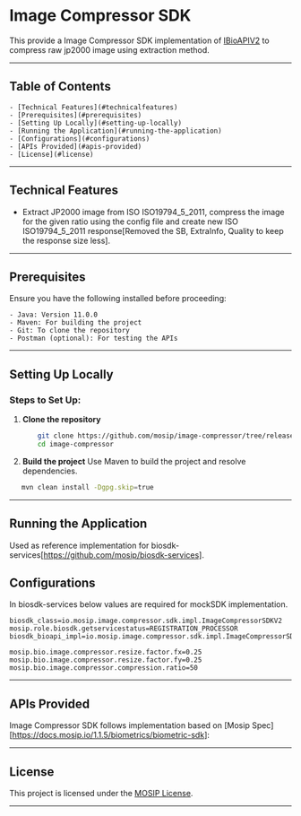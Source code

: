 # Image Compressor SDK

This provide a Image Compressor SDK implementation of [IBioAPIV2](https://github.com/mosip/bio-utils/blob/master/kernel-biometrics-api/src/main/java/io/mosip/kernel/biometrics/spi/IBioApiV2.java) to compress raw jp2000 image using extraction method.

---

## Table of Contents
	- [Technical Features](#technicalfeatures)
	- [Prerequisites](#prerequisites)
	- [Setting Up Locally](#setting-up-locally)
	- [Running the Application](#running-the-application)
	- [Configurations](#configurations)
	- [APIs Provided](#apis-provided)
	- [License](#license)

---
## Technical Features

- Extract JP2000 image from ISO ISO19794_5_2011, compress the image for the given ratio using the config file and create new ISO ISO19794_5_2011 response[Removed the SB, ExtraInfo, Quality to keep the response size less].

---

## Prerequisites

Ensure you have the following installed before proceeding:

	- Java: Version 11.0.0
	- Maven: For building the project
	- Git: To clone the repository
	- Postman (optional): For testing the APIs

---

## Setting Up Locally

### Steps to Set Up:

1. **Clone the repository**

```bash
	   git clone https://github.com/mosip/image-compressor/tree/release-0.0.9
	   cd image-compressor
```

2. **Build the project**
Use Maven to build the project and resolve dependencies.

```bash
   mvn clean install -Dgpg.skip=true
```

---

## Running the Application

Used as reference implementation for biosdk-services[https://github.com/mosip/biosdk-services].

## Configurations 

In biosdk-services below values are required for mockSDK implementation.

	biosdk_class=io.mosip.image.compressor.sdk.impl.ImageCompressorSDKV2
	mosip.role.biosdk.getservicestatus=REGISTRATION_PROCESSOR
	biosdk_bioapi_impl=io.mosip.image.compressor.sdk.impl.ImageCompressorSDKV2

	mosip.bio.image.compressor.resize.factor.fx=0.25
	mosip.bio.image.compressor.resize.factor.fy=0.25
	mosip.bio.image.compressor.compression.ratio=50

---

## APIs Provided

Image Compressor SDK follows implementation based on [Mosip Spec][https://docs.mosip.io/1.1.5/biometrics/biometric-sdk]:

---

## License

This project is licensed under the [MOSIP License](LICENSE).  

---